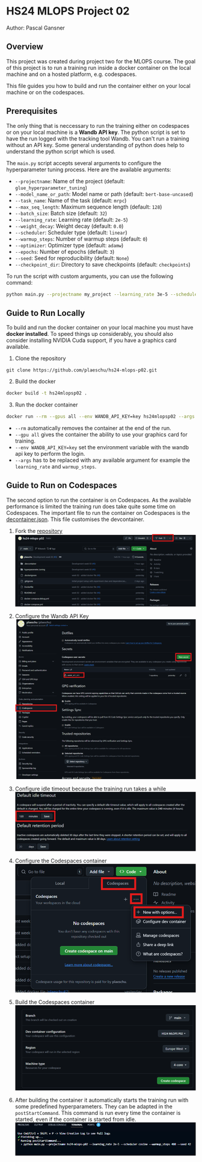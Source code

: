 # HS24 MLOPS Project 02
Author: Pascal Gansner

## Overview
This project was created during project two for the MLOPS course. The goal of this project is to run a training run inside a docker container on the local machine and on a hosted platform, e.g. codespaces.

This file guides you how to build and run the container either on your local machine or on the codespaces.

## Prerequisites
The only thing that is neccessary to run the training either on codespaces or on your local machine is a **Wandb API key**. The python script is set to have the run logged with the tracking tool Wandb. You can't run a training without an API key. Some general understanding of python does help to understand the python script which is used.

The `main.py` script accepts several arguments to configure the hyperparameter tuning process. Here are the available arguments:

- `--projectname`: Name of the project (default: `glue_hyperparameter_tuning`)
- `--model_name_or_path`: Model name or path (default: `bert-base-uncased`)
- `--task_name`: Name of the task (default: `mrpc`)
- `--max_seq_length`: Maximum sequence length (default: `128`)
- `--batch_size`: Batch size (default: `32`)
- `--learning_rate`: Learning rate (default: `2e-5`)
- `--weight_decay`: Weight decay (default: `0.0`)
- `--scheduler`: Scheduler type (default: `linear`)
- `--warmup_steps`: Number of warmup steps (default: `0`)
- `--optimizer`: Optimizer type (default: `adamw`)
- `--epochs`: Number of epochs (default: `3`)
- `--seed`: Seed for reproducibility (default: `None`)
- `--checkpoint_dir`: Directory to save checkpoints (default: `checkpoints`)

To run the script with custom arguments, you can use the following command:

```sh
python main.py --projectname my_project --learning_rate 3e-5 --scheduler cosine
```
## Guide to Run Locally
To build and run the docker container on your local machine you must have **docker installed**. To speed things up considerably, you should also consider installing NVIDIA Cuda support, if you have a graphics card available.

1. Clone the repository 
```
git clone https://github.com/plaeschu/hs24-mlops-p02.git
```
2. Build the docker
```sh
docker build -t hs24mlopsp02 .
```
3. Run the docker container
```sh
docker run --rm --gpus all --env WANDB_API_KEY=key hs24mlopsp02 --args
``` 
- ``--rm`` automatically removes the container at the end of the run.
- ``--gpu all`` gives the container the ability to use your graphics card for training.
- ``--env WANDB_API_KEY=key`` set the environment variable with the wandb api key to perform the login.
- ``--args`` has to be replaced with any available argument for example the ``learning_rate`` and ``warmup_steps``.


## Guide to Run on Codespaces
The second option to run the container is on Codespaces. As the available performance is limited the training run does take quite some time on Codespaces. The important file to run the container on Codespaces is the  [decontainer.json](./\.devcontainer/devcontainer.json). This file customises the devcontainer. 

1. Fork the [repository](https://github.com/plaeschu/hs24-mlops-p02.git)
![Fork the repository](./assets/fork_repository.png)

1. Configure the Wandb API Key
![Configure the Wandb API Key](./assets/wandp_api_key.png)

1. Configure idle timeout because the training run takes a while
![Configure the training run](./assets/default_idle_timeout.png)

1. Configure the Codespaces container
![Configure the Codespaces ](./assets/configure_container.png)

1. Build the Codespaces container
![Build the Codespaces](./assets/create_codespace.png)

1. After building the container it automatically starts the training run with some predefined hyperparameters. They can be adapted in the ``postStartCommand``. This command is run every time the container is started, even if the container is started from idle.
![Training run in codespaces](./assets/codespaces_console.png)